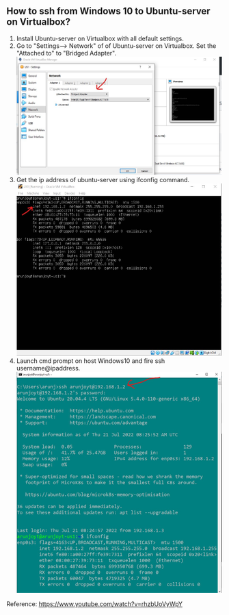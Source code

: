 ## How to ssh from Windows 10 to Ubuntu-server on Virtualbox?
1. Install Ubuntu-server on Virtualbox with all default settings.
2. Go to "Settings--> Network" of of Ubuntu-server on Virtualbox. Set the "Attached to" to "Bridged Adapter".![](./ubuntu-server-virtualbox-setting.jpg "")
3. Get the ip address of ubuntu-server using ifconfig command.![](./ubuntu-server-virtualbox-ifconfig.jpg "")
4. Launch cmd prompt on host Windows10 and fire ssh username@ipaddress. ![](./ssh-from-windows10-cmd-to-ubuntu-server.jpg)

Reference: https://www.youtube.com/watch?v=rhzbUoVyWpY
